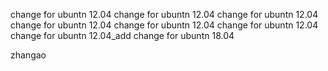 change for ubuntn 12.04
change for ubuntn 12.04
change for ubuntn 12.04
change for ubuntn 12.04
change for ubuntn 12.04
change for ubuntn 12.04
change for ubuntn 12.04_add
change for ubuntn 18.04

zhangao
